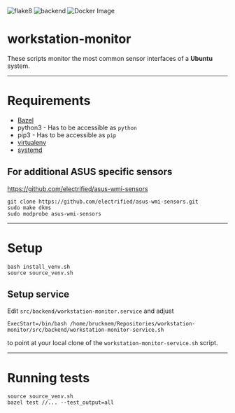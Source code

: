 ![flake8](https://github.com/Brucknem/workstation-monitor/workflows/flake8/badge.svg)
![backend](https://github.com/Brucknem/workstation-monitor/workflows/backend/badge.svg)
![Docker Image](https://github.com/Brucknem/workstation-monitor/workflows/Docker%20Image/badge.svg)

# workstation-monitor
These scripts monitor the most common sensor interfaces of a **Ubuntu** system.

***

# Requirements
- [Bazel](https://docs.bazel.build/versions/master/install.html)
- python3 - Has to be accessible as `python`
- pip3 - Has to be accessible as `pip`
- [virtualenv](https://wiki.ubuntuusers.de/virtualenv/)
- [systemd](https://pypi.org/project/systemd/)

## For additional ASUS specific sensors
https://github.com/electrified/asus-wmi-sensors

```
git clone https://github.com/electrified/asus-wmi-sensors.git
sudo make dkms
sudo modprobe asus-wmi-sensors
```

***

# Setup
```
bash install_venv.sh
source source_venv.sh
```

## Setup service
Edit `src/backend/workstation-monitor.service` and adjust 
```
ExecStart=/bin/bash /home/brucknem/Repositories/workstation-monitor/src/backend/workstation-monitor-service.sh
```
to point at your local clone of the `workstation-monitor-service.sh` script.


***

# Running tests
```
source source_venv.sh
bazel test //... --test_output=all
```
